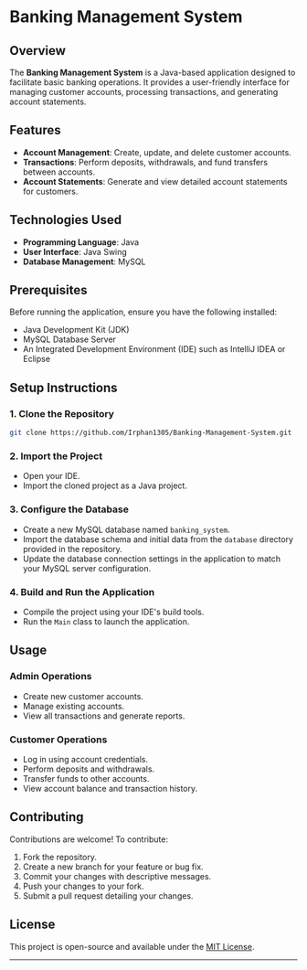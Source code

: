 # Banking Management System

## Overview

The **Banking Management System** is a Java-based application designed to facilitate basic banking operations. It provides a user-friendly interface for managing customer accounts, processing transactions, and generating account statements.

## Features

- **Account Management**: Create, update, and delete customer accounts.
- **Transactions**: Perform deposits, withdrawals, and fund transfers between accounts.
- **Account Statements**: Generate and view detailed account statements for customers.

## Technologies Used

- **Programming Language**: Java
- **User Interface**: Java Swing
- **Database Management**: MySQL

## Prerequisites

Before running the application, ensure you have the following installed:

- Java Development Kit (JDK)
- MySQL Database Server
- An Integrated Development Environment (IDE) such as IntelliJ IDEA or Eclipse

## Setup Instructions

### 1. Clone the Repository

```bash
git clone https://github.com/Irphan1305/Banking-Management-System.git
```

### 2. Import the Project

- Open your IDE.
- Import the cloned project as a Java project.

### 3. Configure the Database

- Create a new MySQL database named `banking_system`.
- Import the database schema and initial data from the `database` directory provided in the repository.
- Update the database connection settings in the application to match your MySQL server configuration.

### 4. Build and Run the Application

- Compile the project using your IDE's build tools.
- Run the `Main` class to launch the application.

## Usage

### Admin Operations

- Create new customer accounts.
- Manage existing accounts.
- View all transactions and generate reports.

### Customer Operations

- Log in using account credentials.
- Perform deposits and withdrawals.
- Transfer funds to other accounts.
- View account balance and transaction history.

## Contributing

Contributions are welcome! To contribute:

1. Fork the repository.
2. Create a new branch for your feature or bug fix.
3. Commit your changes with descriptive messages.
4. Push your changes to your fork.
5. Submit a pull request detailing your changes.

## License

This project is open-source and available under the [MIT License](LICENSE).

---
